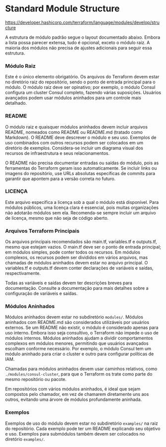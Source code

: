 # Standard Module Structure

https://developer.hashicorp.com/terraform/language/modules/develop/structure

A estrutura de módulo padrão segue o layout documentado abaixo. Embora a lista possa parecer extensa, tudo é opcional, exceto o módulo raiz. A maioria dos módulos não precisa de ajustes adicionais para seguir essa estrutura.

### Módulo Raiz
Este é o único elemento obrigatório. Os arquivos do Terraform devem estar no diretório raiz do repositório, sendo o ponto de entrada principal para o módulo. O módulo raiz deve ser opinativo; por exemplo, o módulo Consul configura um cluster Consul completo, fazendo várias suposições. Usuários avançados podem usar módulos aninhados para um controle mais detalhado.

### README
O módulo raiz e quaisquer módulos aninhados devem incluir arquivos README, nomeados como README ou README.md (tratado como Markdown). O README deve descrever o módulo e seu uso. Exemplos de uso combinados com outros recursos podem ser colocados em um diretório de exemplos. Considera-se incluir um diagrama visual dos recursos de infraestrutura e seus relacionamentos.

O README não precisa documentar entradas ou saídas do módulo, pois as ferramentas do Terraform geram isso automaticamente. Se incluir links ou imagens do repositório, use URLs absolutas específicas de commits para garantir que apontem para a versão correta no futuro.

### LICENÇA
Este arquivo especifica a licença sob a qual o módulo está disponível. Para módulos públicos, uma licença clara é essencial, pois muitas organizações não adotarão módulos sem ela. Recomenda-se sempre incluir um arquivo de licença, mesmo que não seja de código aberto.

### Arquivos Terraform Principais
Os arquivos principais recomendados são main.tf, variables.tf e outputs.tf, mesmo que estejam vazios. O main.tf deve ser o ponto de entrada principal; em módulos simples, pode conter todos os recursos. Em módulos complexos, os recursos podem ser divididos em vários arquivos, mas chamadas de módulos aninhados devem estar no arquivo principal. O variables.tf e outputs.tf devem conter declarações de variáveis e saídas, respectivamente.

Todas as variáveis e saídas devem ter descrições breves para documentação. Consulte a documentação para mais detalhes sobre a configuração de variáveis e saídas.

### Módulos Aninhados
Módulos aninhados devem estar no subdiretório `modules/`. Módulos aninhados com README.md são considerados utilizáveis por usuários externos. Se um README não existir, o módulo é considerado apenas para uso interno. Embora isso seja consultivo, o Terraform não impede o uso de módulos internos. Módulos aninhados ajudam a dividir comportamentos complexos em módulos menores, permitindo que usuários avançados escolham conforme necessário. Por exemplo, o módulo Consul tem um módulo aninhado para criar o cluster e outro para configurar políticas de IAM.

Chamadas para módulos aninhados devem usar caminhos relativos, como `./modules/consul-cluster`, para que o Terraform os trate como parte do mesmo repositório ou pacote.

Em repositórios com vários módulos aninhados, é ideal que sejam compostos pelo chamador, em vez de chamarem diretamente uns aos outros, evitando uma árvore de módulos profundamente aninhada.

### Exemplos
Exemplos de uso do módulo devem estar no subdiretório `examples/` na raiz do repositório. Cada exemplo pode ter um README explicando seu objetivo e uso. Exemplos para submódulos também devem ser colocados no diretório `examples/`.